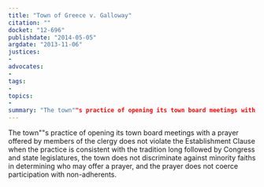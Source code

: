 ```yaml
---
title: "Town of Greece v. Galloway"
citation: ""
docket: "12-696"
publishdate: "2014-05-05"
argdate: "2013-11-06"
justices:
- 
advocates:
- 
tags:
- 
topics:
- 
summary: "The town""s practice of opening its town board meetings with a prayer offered by members of the clergy does not violate the Establishment Clause when the practice is consistent with the tradition long followed by Congress and state legislatures, the town does not discriminate against minority faiths in determining who may offer a prayer, and the prayer does not coerce participation with non-adherents."
---
```

The town""s practice of opening its town board meetings with a prayer offered by members of the clergy does not violate the Establishment Clause when the practice is consistent with the tradition long followed by Congress and state legislatures, the town does not discriminate against minority faiths in determining who may offer a prayer, and the prayer does not coerce participation with non-adherents.


